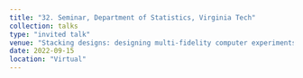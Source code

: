```yaml
---
title: "32. Seminar, Department of Statistics, Virginia Tech"
collection: talks
type: "invited talk"
venue: "Stacking designs: designing multi-fidelity computer experiments with confidence"
date: 2022-09-15
location: "Virtual"
---
```

